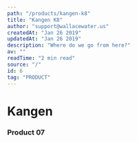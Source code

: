 ```yaml
---
path: "/products/kangen-k8"
title: "Kangen K8"
author: "support@wallacewater.us"
createdAt: "Jan 26 2019"
updatedAt: "Jan 26 2019"
description: "Where do we go from here?"
av: ""
readTime: "2 min read"
source: "/"
id: 6
tag: "PRODUCT"
---
```



# Kangen
### Product 07